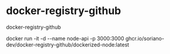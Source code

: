 # docker-registry-github
docker-registry-github

docker run -it  -d --name node-api -p 3000:3000 ghcr.io/soriano-dev/docker-registry-github/dockerized-node:latest